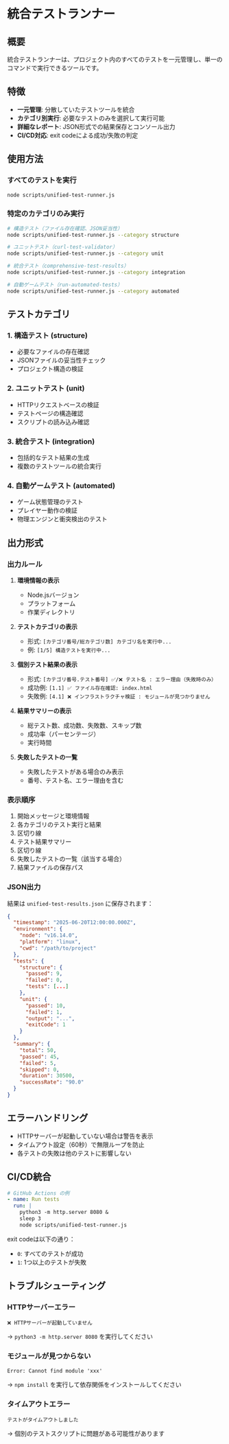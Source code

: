# 統合テストランナー

## 概要

統合テストランナーは、プロジェクト内のすべてのテストを一元管理し、単一のコマンドで実行できるツールです。

## 特徴

- **一元管理**: 分散していたテストツールを統合
- **カテゴリ別実行**: 必要なテストのみを選択して実行可能
- **詳細なレポート**: JSON形式での結果保存とコンソール出力
- **CI/CD対応**: exit codeによる成功/失敗の判定

## 使用方法

### すべてのテストを実行

```bash
node scripts/unified-test-runner.js
```

### 特定のカテゴリのみ実行

```bash
# 構造テスト（ファイル存在確認、JSON妥当性）
node scripts/unified-test-runner.js --category structure

# ユニットテスト（curl-test-validator）
node scripts/unified-test-runner.js --category unit

# 統合テスト（comprehensive-test-results）
node scripts/unified-test-runner.js --category integration

# 自動ゲームテスト（run-automated-tests）
node scripts/unified-test-runner.js --category automated
```

## テストカテゴリ

### 1. 構造テスト (structure)
- 必要なファイルの存在確認
- JSONファイルの妥当性チェック
- プロジェクト構造の検証

### 2. ユニットテスト (unit)
- HTTPリクエストベースの検証
- テストページの構造確認
- スクリプトの読み込み確認

### 3. 統合テスト (integration)
- 包括的なテスト結果の生成
- 複数のテストツールの統合実行

### 4. 自動ゲームテスト (automated)
- ゲーム状態管理のテスト
- プレイヤー動作の検証
- 物理エンジンと衝突検出のテスト

## 出力形式

### 出力ルール

1. **環境情報の表示**
   - Node.jsバージョン
   - プラットフォーム
   - 作業ディレクトリ

2. **テストカテゴリの表示**
   - 形式: `[カテゴリ番号/総カテゴリ数] カテゴリ名を実行中...`
   - 例: `[1/5] 構造テストを実行中...`

3. **個別テスト結果の表示**
   - 形式: `[カテゴリ番号.テスト番号] ✅/❌ テスト名 : エラー理由（失敗時のみ）`
   - 成功例: `[1.1] ✅ ファイル存在確認: index.html`
   - 失敗例: `[4.1] ❌ インフラストラクチャ検証 : モジュールが見つかりません`

4. **結果サマリーの表示**
   - 総テスト数、成功数、失敗数、スキップ数
   - 成功率（パーセンテージ）
   - 実行時間

5. **失敗したテストの一覧**
   - 失敗したテストがある場合のみ表示
   - 番号、テスト名、エラー理由を含む

### 表示順序

1. 開始メッセージと環境情報
2. 各カテゴリのテスト実行と結果
3. 区切り線
4. テスト結果サマリー
5. 区切り線
6. 失敗したテストの一覧（該当する場合）
7. 結果ファイルの保存パス

### JSON出力

結果は `unified-test-results.json` に保存されます：

```json
{
  "timestamp": "2025-06-20T12:00:00.000Z",
  "environment": {
    "node": "v16.14.0",
    "platform": "linux",
    "cwd": "/path/to/project"
  },
  "tests": {
    "structure": {
      "passed": 9,
      "failed": 0,
      "tests": [...]
    },
    "unit": {
      "passed": 10,
      "failed": 1,
      "output": "...",
      "exitCode": 1
    }
  },
  "summary": {
    "total": 50,
    "passed": 45,
    "failed": 5,
    "skipped": 0,
    "duration": 30500,
    "successRate": "90.0"
  }
}
```

## エラーハンドリング

- HTTPサーバーが起動していない場合は警告を表示
- タイムアウト設定（60秒）で無限ループを防止
- 各テストの失敗は他のテストに影響しない

## CI/CD統合

```yaml
# GitHub Actions の例
- name: Run tests
  run: |
    python3 -m http.server 8080 &
    sleep 3
    node scripts/unified-test-runner.js
```

exit codeは以下の通り：
- `0`: すべてのテストが成功
- `1`: 1つ以上のテストが失敗

## トラブルシューティング

### HTTPサーバーエラー
```
❌ HTTPサーバーが起動していません
```
→ `python3 -m http.server 8080` を実行してください

### モジュールが見つからない
```
Error: Cannot find module 'xxx'
```
→ `npm install` を実行して依存関係をインストールしてください

### タイムアウトエラー
```
テストがタイムアウトしました
```
→ 個別のテストスクリプトに問題がある可能性があります